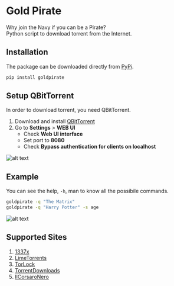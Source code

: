 # Gold Pirate

Why join the Navy if you can be a Pirate?  
Python script to download torrent from the Internet.

## Installation
The package can be downloaded directly from [PyPi](https://pypi.org/project/goldpirate/).
```bash
pip install goldpirate
```

## Setup QBitTorrent
In order to download torrent, you need QBitTorrent.
1. Download and install [QBitTorrent](https://www.qbittorrent.org/download.php)
2. Go to **Settings** > **WEB UI**
	* Check **Web UI interface**
	* Set port to **8080**
	* Check **Bypass authentication for clients on localhost**

![alt text](https://github.com/mortafix/homebrew-goldpirate/blob/master/images/QBit-Settings.png?raw=true)  

## Example
You can see the help, `-h`, man to know all the possibile commands.
```bash
goldpirate -q "The Matrix"
goldpirate -q "Harry Potter" -s age
```
![alt text](https://github.com/mortafix/homebrew-goldpirate/blob/master/images/Example.png?raw=true)  

## Supported Sites
1. [1337x](https://1337x.to/)
2. [LimeTorrents](https://limetorrents.info/)
3. [TorLock](https://torlock.com)
4. [TorrentDownloads](https://torrentdownloads.me)
4. [IlCorsaroNero](https://ilcorsaronero.link)
